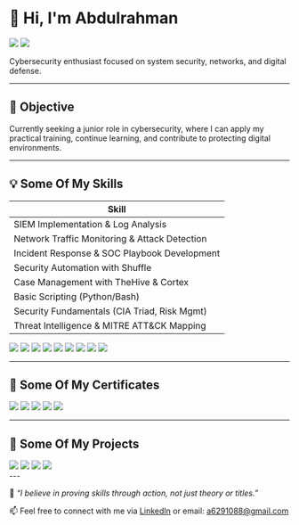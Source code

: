# 👋 Hi, I'm Abdulrahman  
<a href="http://www.linkedin.com/in/abd-alrahman-mobarak-b92122372"><img src="https://img.shields.io/badge/-LinkedIn-0072b1?&style=for-the-badge&logo=linkedin&logoColor=white" /></a>
<a href="https://abdurahman.lovestoblog.com"><img src="https://img.shields.io/badge/-Portfolio-EF3B2D?&style=for-the-badge&logo=Portfolio&logoColor=white" /></a>

Cybersecurity enthusiast focused on system security, networks, and digital defense.


---

## 🎯 Objective

Currently seeking a junior role in cybersecurity, where I can apply my practical training, continue learning, and contribute to protecting digital environments.

---

## 💡 Some Of My Skills

| Skill                                         |
|-----------------------------------------------|
| SIEM Implementation & Log Analysis            |
| Network Traffic Monitoring & Attack Detection |
| Incident Response & SOC Playbook Development	     | 
| Security Automation with Shuffle              |
| Case Management with TheHive & Cortex         |
| Basic Scripting (Python/Bash)  |
| Security Fundamentals (CIA Triad, Risk Mgmt)	 |
| Threat Intelligence & MITRE ATT&CK Mapping   | 

<div>
    <img src="https://img.shields.io/badge/-Wireshark-1679A7?&style=for-the-badge&logo=Wireshark&logoColor=white" />
    <img src="https://img.shields.io/badge/-Suricata-EF3B2D?&style=for-the-badge&logo=Suricata&logoColor=white" />
    <img src="https://img.shields.io/badge/-Nmap-563D7C?&style=for-the-badge&logo=Zeek&logoColor=white" />
    <img src="https://img.shields.io/badge/-Microsoft_Sentinel-0078D4?&style=for-the-badge&logo=Microsoft&logoColor=white" />
    <img src="https://img.shields.io/badge/-Splunk-000000?&style=for-the-badge&logo=Splunk&logoColor=white" />
    <img src="https://img.shields.io/badge/-Elastic-005571?&style=for-the-badge&logo=Elastic&logoColor=white" />
    <img src="https://img.shields.io/badge/-Bettercap-00758F?&style=for-the-badge&logoColor=white" />
    <img src="https://img.shields.io/badge/-BeeF-000000?&style=for-the-badge&logoColor=white" />
    <img src="https://img.shields.io/badge/-SET-34A853?&style=for-the-badge&logoColor=white" />
</div>

---

## 📖 Some Of My Certificates

<div>
    <img src="https://img.shields.io/badge/-Google_Cybersecurity_Professional-4285F4?&style=for-the-badge&logo=google&logoColor=white" />
    <img src="https://img.shields.io/badge/-Cisco_Cybersecurity-1D9BF0?&style=for-the-badge&logo=Cisco&logoColor=white" />
    <img src="https://img.shields.io/badge/-Qualys_Cyber_Labs-E00000?&style=for-the-badge&logo=Qualys&logoColor=white" />
    <img src="https://img.shields.io/badge/-Forage_Cybersecurity_Internships-212121?&style=for-the-badge&logo=theforage&logoColor=white" />
    <img src="https://img.shields.io/badge/-ISC2_CC-34A853?&style=for-the-badge&logo=ISC2&logoColor=white" />
</div>

---

## 📂 Some Of My Projects

<div>
    <a href="https://github.com/A125141/NinjaNet"><img src="https://img.shields.io/badge/-NinjaNet-4285F4?&style=for-the-badge&logo=Portfolio&logoColor=white" /></a>
    <a href="https://github.com/A125141/letsdefend-soc-lab-notes"><img src="https://img.shields.io/badge/-LetsDefend-563D7C?&style=for-the-badge&logo=Portfolio&logoColor=white" /></a>
    <a href="https://github.com/A125141/SEC-FOLDER"><img src="https://img.shields.io/badge/-SecFolder-34A853?&style=for-the-badge&logo=Portfolio&logoColor=white" /></a>
    <a href="https://github.com/A125141/Haibara_Lite"><img src="https://img.shields.io/badge/-Haibara-000000?&style=for-the-badge&logo=Portfolio&logoColor=white" /></a>
</div>
---

💬 *“I believe in proving skills through action, not just theory or titles.”*

📫 Feel free to connect with me via [LinkedIn](http://www.linkedin.com/in/abd-alrahman-mobarak-b92122372) or email: a6291088@gmail.com
